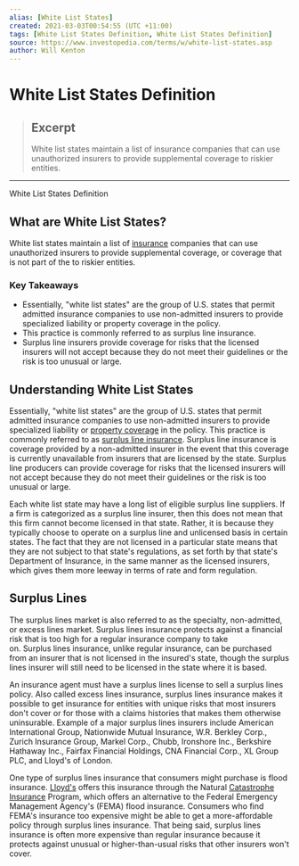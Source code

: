 ```yaml
---
alias: [White List States]
created: 2021-03-03T00:54:55 (UTC +11:00)
tags: [White List States Definition, White List States Definition]
source: https://www.investopedia.com/terms/w/white-list-states.asp
author: Will Kenton
---
```


# White List States Definition

> ## Excerpt
> White list states maintain a list of insurance companies that can use unauthorized insurers to provide supplemental coverage to riskier entities.

---

White List States Definition
## What are White List States?

White list states maintain a list of [insurance](https://www.investopedia.com/terms/i/insurance.asp) companies that can use unauthorized insurers to provide supplemental coverage, or coverage that is not part of the to riskier entities.

### Key Takeaways

-   Essentially, "white list states" are the group of U.S. states that permit admitted insurance companies to use non-admitted insurers to provide specialized liability or property coverage in the policy.
-   This practice is commonly referred to as surplus line insurance.
-   Surplus line insurers provide coverage for risks that the licensed insurers will not accept because they do not meet their guidelines or the risk is too unusual or large.

## Understanding White List States

Essentially, "white list states" are the group of U.S. states that permit admitted insurance companies to use non-admitted insurers to provide specialized liability or [property coverage](https://www.investopedia.com/terms/p/property-insurance.asp) in the policy. This practice is commonly referred to as [surplus line insurance](https://www.investopedia.com/terms/s/surplus-lines-insurance.asp). Surplus line insurance is coverage provided by a non-admitted insurer in the event that this coverage is currently unavailable from insurers that are licensed by the state. Surplus line producers can provide coverage for risks that the licensed insurers will not accept because they do not meet their guidelines or the risk is too unusual or large.

Each white list state may have a long list of eligible surplus line suppliers. If a firm is categorized as a surplus line insurer, then this does not mean that this firm cannot become licensed in that state. Rather, it is because they typically choose to operate on a surplus line and unlicensed basis in certain states. The fact that they are not licensed in a particular state means that they are not subject to that state's regulations, as set forth by that state's Department of Insurance, in the same manner as the licensed insurers, which gives them more leeway in terms of rate and form regulation.

## Surplus Lines

The surplus lines market is also referred to as the specialty, non-admitted, or excess lines market. Surplus lines insurance protects against a financial risk that is too high for a regular insurance company to take on. Surplus lines insurance, unlike regular insurance, can be purchased from an insurer that is not licensed in the insured's state, though the surplus lines insurer will still need to be licensed in the state where it is based.

An insurance agent must have a surplus lines license to sell a surplus lines policy. Also called excess lines insurance, surplus lines insurance makes it possible to get insurance for entities with unique risks that most insurers don't cover or for those with a claims histories that makes them otherwise uninsurable. Example of a major surplus lines insurers include American International Group, Nationwide Mutual Insurance, W.R. Berkley Corp., Zurich Insurance Group, Markel Corp., Chubb, Ironshore Inc., Berkshire Hathaway Inc., Fairfax Financial Holdings, CNA Financial Corp., XL Group PLC, and Lloyd's of London.

One type of surplus lines insurance that consumers might purchase is flood insurance. [Lloyd's](https://www.investopedia.com/terms/l/lloyds-london.asp) offers this insurance through the Natural [Catastrophe Insurance](https://www.investopedia.com/terms/c/catastrophe-insurance.asp) Program, which offers an alternative to the Federal Emergency Management Agency's (FEMA) flood insurance. Consumers who find FEMA's insurance too expensive might be able to get a more-affordable policy through surplus lines insurance. That being said, surplus lines insurance is often more expensive than regular insurance because it protects against unusual or higher-than-usual risks that other insurers won't cover.
